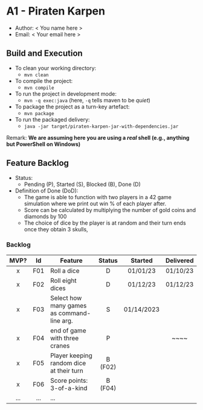 # A1 - Piraten Karpen

  * Author: < You name here >
  * Email: < Your email here >

## Build and Execution

  * To clean your working directory:
    * `mvn clean`
  * To compile the project:
    * `mvn compile`
  * To run the project in development mode:
    * `mvn -q exec:java` (here, `-q` tells maven to be _quiet_)
  * To package the project as a turn-key artefact:
    * `mvn package`
  * To run the packaged delivery:
    * `java -jar target/piraten-karpen-jar-with-dependencies.jar` 

Remark: **We are assuming here you are using a _real_ shell (e.g., anything but PowerShell on Windows)**

## Feature Backlog

 * Status: 
   * Pending (P), Started (S), Blocked (B), Done (D)
 * Definition of Done (DoD):
   * The game is able to function with two players in a 42 game simulation where we print out win % of each player after. 
   * Score can be calculated by multiplying the number of gold coins and diamonds by 100
   * The choice of dice by the player is at random and their turn ends once they obtain 3 skulls,

### Backlog 

| MVP? | Id  | Feature  | Status  |  Started  | Delivered |
| :-:  |:-:  |---       | :-:     | :-:       | :-:       |
| x   | F01 | Roll a dice |  D | 01/01/23 | 01/10/23 | 
| x   | F02 | Roll eight dices  |  D  | 01/12/23  | 01/12/23
| x   | F03 | Select how many games as command-line arg.  |  S  | 01/14/2023  |
| x   | F04 | end of game with three cranes | P | |~~~~
| x   | F05 | Player keeping random dice at their turn | B (F02) | | 
| x   | F06 | Score points: 3-of-a-kind | B (F04) | | 
| ... | ... | ... |

